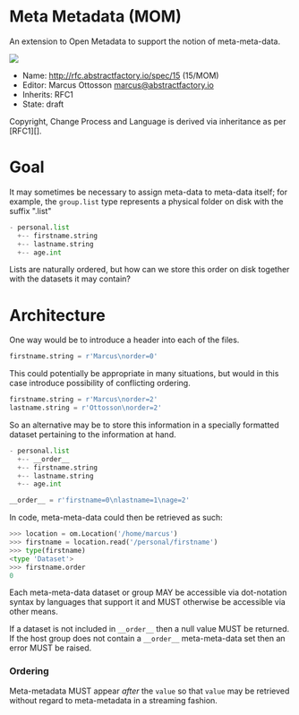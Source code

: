 # Meta Metadata (MOM)

An extension to Open Metadata to support the notion of meta-meta-data.

![](https://dl.dropbox.com/s/9yqfpsbb16vwy9y/spec15_mom_place_v001.png)

* Name: http://rfc.abstractfactory.io/spec/15 (15/MOM)
* Editor: Marcus Ottosson <marcus@abstractfactory.io>
* Inherits: RFC1
* State: draft

Copyright, Change Process and Language is derived via inheritance as per [RFC1][].

# Goal

It may sometimes be necessary to assign meta-data to meta-data itself; for example, the `group.list` type represents a physical folder on disk with the suffix ".list"

```python
- personal.list
  +-- firstname.string
  +-- lastname.string
  +-- age.int
```

Lists are naturally ordered, but how can we store this order on disk together with the datasets it may contain?

# Architecture

One way would be to introduce a header into each of the files.

```python
firstname.string = r'Marcus\norder=0'
```

This could potentially be appropriate in many situations, but would in this case introduce possibility of conflicting ordering. 

```python
firstname.string = r'Marcus\norder=2'
lastname.string = r'Ottosson\norder=2'
```

So an alternative may be to store this information in a specially formatted dataset pertaining to the information at hand.

```python
- personal.list
  +-- __order__
  +-- firstname.string
  +-- lastname.string
  +-- age.int
```

```python
__order__ = r'firstname=0\nlastname=1\nage=2'
```

In code, meta-meta-data could then be retrieved as such:

```python
>>> location = om.Location('/home/marcus')
>>> firstname = location.read('/personal/firstname')
>>> type(firstname)
<type 'Dataset'>
>>> firstname.order
0
```

Each meta-meta-data dataset or group MAY be accessible via dot-notation syntax by languages that support it and MUST otherwise be accessible via other means.

If a dataset is not included in `__order__` then a null value MUST be returned. If the host group does not contain a `__order__` meta-meta-data set then an error MUST be raised.

### Ordering

Meta-metadata MUST appear *after* the `value` so that `value` may be retrieved without regard to meta-metadata in a streaming fashion.